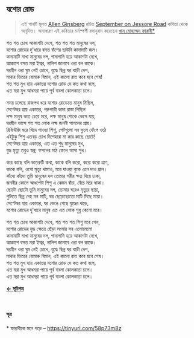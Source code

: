 ## যশোর রোড

> এই গানটি মূলত [Allen Ginsberg](https://en.wikipedia.org/wiki/Allen_Ginsberg) রচিত [September on Jessore Road](https://en.wikipedia.org/wiki/September_on_Jessore_Road) কবিতা থেকে অনূদিত। অসাধারণ এই কবিতার মর্মস্পর্শী বঙ্গানুবাদ করেছেন [খান মোহাম্মদ ফারাবী*](https://tinyurl.com/zhzv8ph7)

শত শত চোখ আকাশটা দেখে, শত শত শত মানুষের দল,<br>
যশোর রোডের দু'ধারে বসত বাঁশের ছাউনি কাদামাটি জল।<br>
কাদামাটি মাখা মানুষের দল, গাদাগাদি হয়ে আকাশটা দেখে,<br>
আকাশে বসত মরা ইশ্বর, নালিশ জানাবে ওরা বল কাকে।<br>
ঘরহীন ওরা ঘুম নেই চোখে, যুদ্ধে ছিন্ন ঘর বাড়ী দেশ,<br>
মাথার ভিতরে বোমারু বিমান, এই কালো রাত কবে হবে শেষ!<br>
শত শত মুখ হায় একাত্তর যশোর রোড যে কত কথা বলে,<br>
এত মরা মুখ আধমরা পায়ে পূর্ব বাংলা কোলকাতা চলে।<br>

সময় চলেছে রাজপথ ধরে যশোর রোডেতে মানুষ মিছিল,<br>
সেপ্টেম্বর হায় একাত্তর, গরুগাড়ী কাদা রাস্তা পিছিল<br>
লক্ষ মানুষ ভাত চেয়ে মরে, লক্ষ মানুষ শোকে ভেসে যায়,<br>
ঘরহীন ভাসে শত শত লোক লক্ষ জননী পাগলের প্রায়।<br>
রিফিউজি ঘরে খিদে পাওয়া শিশু, পেটগুলো সব ফুলে ফেঁপে ওঠে<br>
এইটুকু শিশু এতবড় চোখ দিশেহারা মা কার কাছে ছোটে!<br>
সেপ্টেম্বর হায় একাত্তর, এত এত শুধু মানুষের মুখ,<br>
যুদ্ধ মৃত্যু তবুও স্বপ্ন; ফসলের মাঠ ফেলে আসা সুখ।<br>

কার কাছে বলি ভাতরুটি কথা, কাকে বলি করো, করো করো ত্রাণ,<br>
কাকে বলি, ওগো মৃত্যু থামাও, মরে যাওয়া বুকে এনে দাও প্রান।<br>
কাঁদো কাঁদো তুমি মানুষের দল তোমার শরীর ক্ষত দিয়ে ঢাকা,<br>
জননীর কোলে আধপেটা শিশু এ কেমন বাঁচা, বেঁচে মরে থাকা।<br>
ছোটো ছোটো তুমি মানুষের দল, তোমার ঘরেও মৃত্যুর ছায়া,<br>
গুলিতে ছিন্ন দেহ মন মাটি, ঘর ছেড়েছোতো মাটি মিছে মায়া।<br>
সেপ্টেম্বর হায় একাত্তর, ঘর ভেঙে গেছে যুদ্ধের ঝড়ে,<br>
যশোর রোডের দু'ধারে মানুষ এত এত লোক শুধু কেনো মরে।<br>

শত শত চোখ আকাশটা দেখে, শত শত শত শিশু মরে গেল,<br>
যশোর রোডের যুদ্ধ ক্ষেত্রে ছেঁড়া সংসার সব এলোমেলো<br>
কাদামাটি মাখা মানুষের দল, গাদাগাদি হয়ে আকাশটা দেখে,<br>
আকাশে বসত মরা ইশ্বর, নালিশ জানাবে ওরা বল কাকে।<br>
ঘরহীন ওরা ঘুম নেই চোখে, যুদ্ধে ছিন্ন ঘর বাড়ী দেশ,<br>
মাথার ভিতরে বোমারু বিমান, এই কালো রাত কবে হবে শেষ।<br>
শত শত মুখ হায় একাত্তর যশোর রোড যে কত কথা বলে,<br>
এত মরা মুখ আধমরা পায়ে পূর্ব বাংলা কোলকাতা চলে।<br>
এত মরা মুখ আধমরা পায়ে পূর্ব বাংলা কোলকাতা চলে।<br>

**[← সূচিপত্র](../readme.md)**

<br>

#### সূত্র
\* ফারাবীকে মনে পড়ে – https://tinyurl.com/58p73m8z
